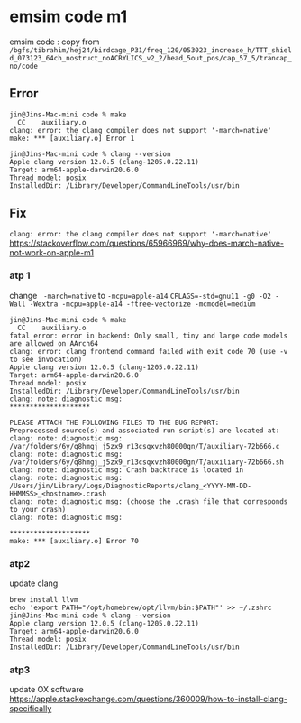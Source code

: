 # emsim code m1
emsim code : copy from `/bgfs/tibrahim/hej24/birdcage_P31/freq_120/053023_increase_h/TTT_shield_073123_64ch_nostruct_noACRYLICS_v2_2/head_5out_pos/cap_57_5/trancap_no/code`

## Error
```
jin@Jins-Mac-mini code % make
  CC    auxiliary.o
clang: error: the clang compiler does not support '-march=native'
make: *** [auxiliary.o] Error 1
```

```
jin@Jins-Mac-mini code % clang --version
Apple clang version 12.0.5 (clang-1205.0.22.11)
Target: arm64-apple-darwin20.6.0
Thread model: posix
InstalledDir: /Library/Developer/CommandLineTools/usr/bin
```

## Fix
`clang: error: the clang compiler does not support '-march=native'`
https://stackoverflow.com/questions/65966969/why-does-march-native-not-work-on-apple-m1 

### atp 1
change ` -march=native` to `-mcpu=apple-a14`
```CFLAGS=-std=gnu11 -g0 -O2 -Wall -Wextra -mcpu=apple-a14 -ftree-vectorize -mcmodel=medium ```
```
jin@Jins-Mac-mini code % make 
  CC    auxiliary.o
fatal error: error in backend: Only small, tiny and large code models are allowed on AArch64
clang: error: clang frontend command failed with exit code 70 (use -v to see invocation)
Apple clang version 12.0.5 (clang-1205.0.22.11)
Target: arm64-apple-darwin20.6.0
Thread model: posix
InstalledDir: /Library/Developer/CommandLineTools/usr/bin
clang: note: diagnostic msg: 
********************

PLEASE ATTACH THE FOLLOWING FILES TO THE BUG REPORT:
Preprocessed source(s) and associated run script(s) are located at:
clang: note: diagnostic msg: /var/folders/6y/q8hmgj_j5zx9_r13csqxvzh80000gn/T/auxiliary-72b666.c
clang: note: diagnostic msg: /var/folders/6y/q8hmgj_j5zx9_r13csqxvzh80000gn/T/auxiliary-72b666.sh
clang: note: diagnostic msg: Crash backtrace is located in
clang: note: diagnostic msg: /Users/jin/Library/Logs/DiagnosticReports/clang_<YYYY-MM-DD-HHMMSS>_<hostname>.crash
clang: note: diagnostic msg: (choose the .crash file that corresponds to your crash)
clang: note: diagnostic msg: 

********************
make: *** [auxiliary.o] Error 70
```
### atp2
update clang
```
brew install llvm
echo 'export PATH="/opt/homebrew/opt/llvm/bin:$PATH"' >> ~/.zshrc
jin@Jins-Mac-mini code % clang --version                                                  
Apple clang version 12.0.5 (clang-1205.0.22.11)
Target: arm64-apple-darwin20.6.0
Thread model: posix
InstalledDir: /Library/Developer/CommandLineTools/usr/bin
```

### atp3
update OX software
https://apple.stackexchange.com/questions/360009/how-to-install-clang-specifically 
